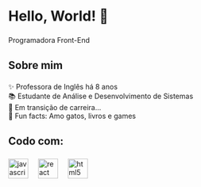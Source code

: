 <h1 align="left">Hello, World! 👋</h1>

###

<p align="left">Programadora Front-End</p>

###

<h2 align="left">Sobre mim</h2>

###

<p align="left">✨ Professora de Inglês há 8 anos<br>📚 Estudante de Análise e Desenvolvimento de Sistemas<br>🎯 Em transição de carreira...<br>🎲 Fun facts: Amo gatos, livros e games </p>

###

<h2 align="left">Codo com:</h2>

###

<div align="left">
  <img src="https://cdn.jsdelivr.net/gh/devicons/devicon/icons/javascript/javascript-original.svg" height="40" alt="javascript logo"  />
  <img width="12" />
  <img src="https://cdn.jsdelivr.net/gh/devicons/devicon/icons/react/react-original.svg" height="40" alt="react logo"  />
  <img width="12" />
  <img src="https://cdn.jsdelivr.net/gh/devicons/devicon/icons/html5/html5-original.svg" width="40" height="40" alt="html5 logo"/>
  <img width="12" />

          
</div>

###
